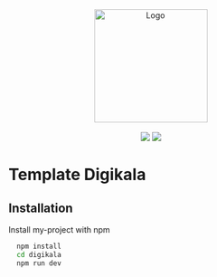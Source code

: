 
<div align="center">
  <img src="https://www.digikala.com/brand/full-horizontal.svg" alt="Logo" width="200">
  <div>
    <br>
  <img src="https://img.shields.io/badge/React-20232A?style=for-the-badge&logo=react&logoColor=61DAFB" >
  <img src="https://img.shields.io/badge/Tailwind_CSS-38B2AC?style=for-the-badge&logo=tailwind-css&logoColor=white" >
    
  </div>
</div>

# Template Digikala

## Installation

Install my-project with npm

```bash
  npm install
  cd digikala
  npm run dev
```
